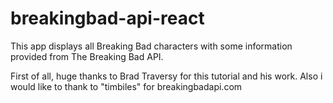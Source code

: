 # breakingbad-api-react
This app displays all Breaking Bad characters with some information provided from The Breaking Bad API.

First of all, huge thanks to Brad Traversy for this tutorial and his work. Also i would like to thank to "timbiles" for breakingbadapi.com
